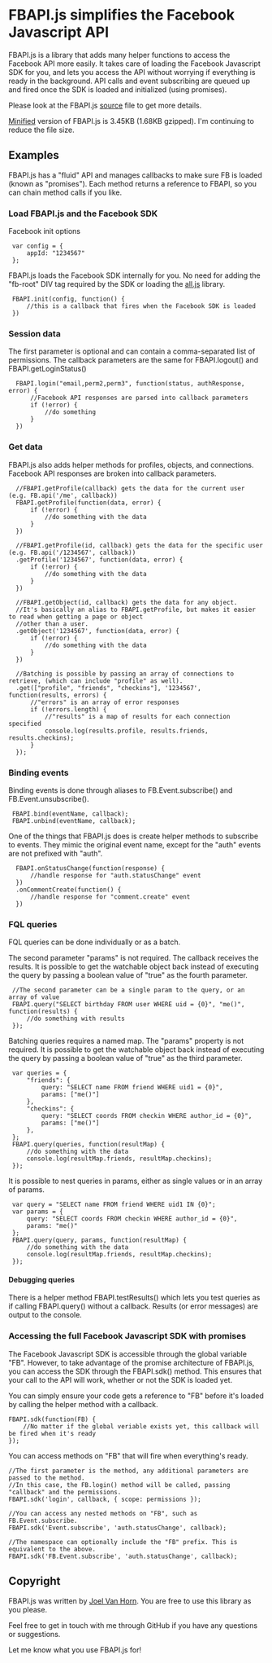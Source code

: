 # FBAPI.js simplifies the Facebook Javascript API

FBAPI.js is a library that adds many helper functions to access the Facebook API more easily. 
It takes care of loading the Facebook Javascript SDK for you, and lets you access the API without worrying if everything is ready in the background. 
API calls and event subscribing are queued up and fired once the SDK is loaded and initialized (using promises). 

Please look at the FBAPI.js [source](https://raw.github.com/joelvh/FBAPI.js/master/FBAPI.js) file to get more details.  

[Minified](https://raw.github.com/joelvh/FBAPI.js/master/FBAPI.min.js) version of FBAPI.js is 3.45KB (1.68KB gzipped).  I'm continuing to reduce the file size.

## Examples

FBAPI.js has a "fluid" API and manages callbacks to make sure FB is loaded (known as "promises"). 
Each method returns a reference to FBAPI, so you can chain method calls if you like.

### Load FBAPI.js and the Facebook SDK

Facebook init options  

     var config = {  
         appId: "1234567"  
     };  
    
FBAPI.js loads the Facebook SDK internally for you. 
No need for adding the "fb-root" DIV tag required by the SDK or loading the [all.js](http://connect.facebook.net/en_US/all.js) library.  

     FBAPI.init(config, function() {  
         //this is a callback that fires when the Facebook SDK is loaded  
     })  

### Session data

The first parameter is optional and can contain a comma-separated list of permissions. 
The callback parameters are the same for FBAPI.logout() and FBAPI.getLoginStatus()  

      FBAPI.login("email,perm2,perm3", function(status, authResponse, error) {  
          //Facebook API responses are parsed into callback parameters  
          if (!error) {  
              //do something  
          }  
      })  

### Get data

FBAPI.js also adds helper methods for profiles, objects, and connections. 
Facebook API responses are broken into callback parameters.

      //FBAPI.getProfile(callback) gets the data for the current user (e.g. FB.api('/me', callback))  
      FBAPI.getProfile(function(data, error) {  
          if (!error) {  
              //do something with the data  
          }  
      })  
  
      //FBAPI.getProfile(id, callback) gets the data for the specific user (e.g. FB.api('/1234567', callback))  
      .getProfile('1234567', function(data, error) {  
          if (!error) {  
              //do something with the data  
          }  
      })  
  
      //FBAPI.getObject(id, callback) gets the data for any object.  
      //It's basically an alias to FBAPI.getProfile, but makes it easier to read when getting a page or object  
      //other than a user.  
      .getObject('1234567', function(data, error) {  
          if (!error) {  
              //do something with the data  
          }  
      })  
  
      //Batching is possible by passing an array of connections to retrieve, (which can include "profile" as well).  
      .get(["profile", "friends", "checkins"], '1234567', function(results, errors) {  
          //"errors" is an array of error responses  
          if (!errors.length) {  
              //"results" is a map of results for each connection specified  
              console.log(results.profile, results.friends, results.checkins);  
          }  
      });  
  

### Binding events

Binding events is done through aliases to FB.Event.subscribe() and FB.Event.unsubscribe().

     FBAPI.bind(eventName, callback);  
     FBAPI.unbind(eventName, callback);  

One of the things that FBAPI.js does is create helper methods to subscribe to events.  They mimic 
the original event name, except for the "auth" events are not prefixed with "auth".

      FBAPI.onStatusChange(function(response) {   
          //handle response for "auth.statusChange" event  
      })  
      .onCommentCreate(function() {  
          //handle response for "comment.create" event  
      })  
  
### FQL queries

FQL queries can be done individually or as a batch.

The second parameter "params" is not required.  The callback receives the results. 
It is possible to get the watchable object back instead of executing the query 
by passing a boolean value of "true" as the fourth parameter.

     //The second parameter can be a single param to the query, or an array of value
     FBAPI.query("SELECT birthday FROM user WHERE uid = {0}", "me()", function(results) {  
         //do something with results  
     });  

Batching queries requires a named map.  The "params" property is not required. 
It is possible to get the watchable object back instead of executing the query 
by passing a boolean value of "true" as the third parameter.

     var queries = {  
         "friends": {  
             query: "SELECT name FROM friend WHERE uid1 = {0}",  
             params: ["me()"]  
         },  
         "checkins": {  
             query: "SELECT coords FROM checkin WHERE author_id = {0}",  
             params: ["me()"]  
         },  
     };  
     FBAPI.query(queries, function(resultMap) {  
         //do something with the data  
         console.log(resultMap.friends, resultMap.checkins);  
     });  

It is possible to nest queries in params, either as single values or in an array of params.  

     var query = "SELECT name FROM friend WHERE uid1 IN {0}";  
     var params = {  
         query: "SELECT coords FROM checkin WHERE author_id = {0}",  
         params: "me()" 
     };  
     FBAPI.query(query, params, function(resultMap) {  
         //do something with the data  
         console.log(resultMap.friends, resultMap.checkins);  
     });  

#### Debugging queries

There is a helper method FBAPI.testResults() which lets you test queries as if calling FBAPI.query() without a callback. 
Results (or error messages) are output to the console.

### Accessing the full Facebook Javascript SDK with promises

The Facebook Javascript SDK is accessible through the global variable "FB". 
However, to take advantage of the promise architecture of FBAPI.js, you can access the SDK 
through the FBAPI.sdk() method. This ensures that your call to the API will work, whether or not 
the SDK is loaded yet.

You can simply ensure your code gets a reference to "FB" before it's loaded by calling the helper method with a callback.

    FBAPI.sdk(function(FB) {  
        //No matter if the global veriable exists yet, this callback will be fired when it's ready  
    });  

You can access methods on "FB" that will fire when everything's ready.

    //The first parameter is the method, any additional parameters are passed to the method.  
    //In this case, the FB.login() method will be called, passing "callback" and the permissions.  
    FBAPI.sdk('login', callback, { scope: permissions });  
    
    //You can access any nested methods on "FB", such as FB.Event.subscribe.  
    FBAPI.sdk('Event.subscribe', 'auth.statusChange', callback);  
    
    //The namespace can optionally include the "FB" prefix. This is equivalent to the above.  
    FBAPI.sdk('FB.Event.subscribe', 'auth.statusChange', callback);

## Copyright

FBAPI.js was written by [Joel Van Horn](http://twitter.com/joelvh).  You are free to use this library as you please.

Feel free to get in touch with me through GitHub if you have any questions or suggestions.

Let me know what you use FBAPI.js for!



